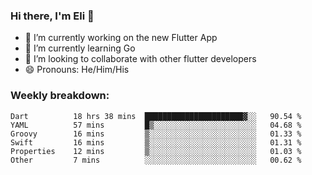 ### Hi there, I'm Eli 👋
- 🔭 I’m currently working on the new Flutter App
- 🌱 I’m currently learning Go
- 🦄 I’m looking to collaborate with other flutter developers
- 😄 Pronouns: He/Him/His

### Weekly breakdown:
<!--START_SECTION:waka-->

```text
Dart          18 hrs 38 mins  ██████████████████████▓░░   90.54 %
YAML          57 mins         █▒░░░░░░░░░░░░░░░░░░░░░░░   04.68 %
Groovy        16 mins         ▒░░░░░░░░░░░░░░░░░░░░░░░░   01.33 %
Swift         16 mins         ▒░░░░░░░░░░░░░░░░░░░░░░░░   01.31 %
Properties    12 mins         ▒░░░░░░░░░░░░░░░░░░░░░░░░   01.03 %
Other         7 mins          ░░░░░░░░░░░░░░░░░░░░░░░░░   00.62 %
```

<!--END_SECTION:waka-->
